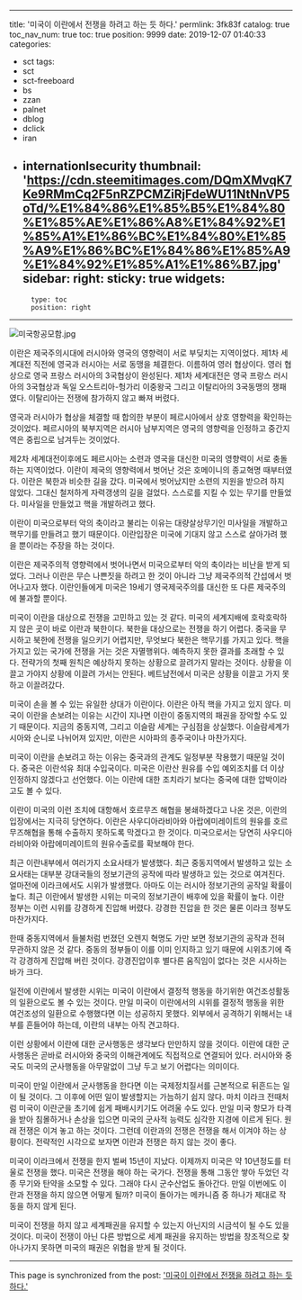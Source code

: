
---
title: '미국이 이란에서 전쟁을 하려고 하는 듯 하다.'
permlink: 3fk83f
catalog: true
toc_nav_num: true
toc: true
position: 9999
date: 2019-12-07 01:40:33
categories:
- sct
tags:
- sct
- sct-freeboard
- bs
- zzan
- palnet
- dblog
- dclick
- iran
- internationlsecurity
thumbnail: 'https://cdn.steemitimages.com/DQmXMvqK7Ke9RMmCq2F5nRZPCMZiRjFdeWU11NtNnVP5oTd/%E1%84%86%E1%85%B5%E1%84%80%E1%85%AE%E1%86%A8%E1%84%92%E1%85%A1%E1%86%BC%E1%84%80%E1%85%A9%E1%86%BC%E1%84%86%E1%85%A9%E1%84%92%E1%85%A1%E1%86%B7.jpg'
sidebar:
    right:
        sticky: true
widgets:
    -
        type: toc
        position: right
---


![미국항공모함.jpg](https://cdn.steemitimages.com/DQmXMvqK7Ke9RMmCq2F5nRZPCMZiRjFdeWU11NtNnVP5oTd/%E1%84%86%E1%85%B5%E1%84%80%E1%85%AE%E1%86%A8%E1%84%92%E1%85%A1%E1%86%BC%E1%84%80%E1%85%A9%E1%86%BC%E1%84%86%E1%85%A9%E1%84%92%E1%85%A1%E1%86%B7.jpg)

이란은 제국주의시대에 러시아와 영국의 영향력이 서로 부딪치는 지역이었다. 제1차 세계대전 직전에 영국과 러시아는 서로 동맹을 체결한다. 이름하여 영러 협상이다. 영러 협상으로 영국 프랑스 러시아의 3국협상이 완성된다. 제1차 세계대전은 영국 프랑스 러시아의 3국협상과 독일 오스트리아-헝가리 이중왕국 그리고 이탈리아의 3국동맹의 쟁패였다. 이탈리아는 전쟁에 참가하지 않고 빠져 버렸다.

영국과 러시아가 협상을 체결할 때 합의한 부분이 페르시아에서 상호 영향력을 확인하는 것이었다. 페르시아의 북부지역은 러시아 남부지역은 영국의 영향력을 인정하고 중간지역은 중립으로 남겨두는 것이었다.

제2차 세계대전이후에도 페르시아는 소련과 영국을 대신한 미국의 영향력이 서로 충돌하는 지역이었다. 이란이 제국의 영향력에서 벗어난 것은 호메이니의 종교혁명 때부터였다. 이란은 북한과 비슷한 길을 갔다. 미국에서 벗어났지만 소련의 지원을 받으려 하지 않았다. 그대신 철저하게 자력갱생의 길을 걸었다. 스스로를 지킬 수 있는 무기를 만들었다. 미사일을 만들었고 핵을 개발하려고 했다.

이란이 미국으로부터 악의 축이라고 불리는 이유는 대량살상무기인 미사일을 개발하고 핵무기를 만들려고 했기 때문이다. 이란입장은 미국에 기대지 않고 스스로 살아가려 했을 뿐이라는 주장을 하는 것이다.

이란은 제국주의적 영향력에서 벗어나면서 미국으로부터 악의 축이라는 비난을 받게 되었다. 그러나 이란은 무슨 나쁜짓을 하려고 한 것이 아니라 그냥 제국주의적 간섭에서 벗어나고자 했다. 이란인들에게 미국은 19세기 영국제국주의를 대신한 또 다른 제국주의에 불과할 뿐이다.

미국이 이란을 대상으로 전쟁을 고민하고 있는 것 같다. 미국의 세계지배에 호락호락하지 않은 곳이 바로 이란과 북한이다. 북한을 대상으로는 전쟁을 하기 어렵다. 중국을 무시하고 북한에 전쟁을 일으키기 어렵지만, 무엇보다 북한은 핵무기를 가지고 있다. 핵을 가지고 있는 국가에 전쟁을 거는 것은 자멸행위다. 예측하지 못한 결과를 초래할 수 있다. 전략가의 첫째 원칙은 예상하지 못하는 상황으로 끌려가지 말라는 것이다. 상황을 이끌고 가야지 상황에 이끌려 가서는 안된다. 베트남전에서 미국은 상황을 이끌고 가지 못하고 이끌려갔다.

미국이 손을 볼 수 있는 유일한 상대가 이란이다. 이란은 아직 핵을 가지고 있지 않다. 미국이 이란을 손보려는 이유는 시간이 지나면 이란이 중동지역의 패권을 장악할 수도 있기 때문이다. 지금의 중동지역, 그리고 이슬람 세계는 구심점을 상실했다. 이슬람세계가 시아와 순니로 나뉘어져 있지만, 이란은 시아파의 종주국이나 마찬가지다.

미국이 이란을 손보려고 하는 이유는 중국과의 관계도 일정부분 작용했기 때문일 것이다. 중국은 이란석유 최대 수입국이다. 미국은 이란산 원유를 수입 예외조치를 더 이상 인정하지 않겠다고 선언했다. 이는 이란에 대한 조치라기 보다는 중국에 대한 압박이라고도 볼 수 있다.

이란이 미국의 이런 조치에 대항해서 호르무즈 해협을 봉쇄하겠다고 나온 것은, 이란의 입장에서는 지극히 당연하다. 이란은 사우디아라비아와 아랍에미레이트의 원유를 호르무즈해협을 통해 수출하지 못하도록 막겠다고 한 것이다. 미국으로서는 당연히 사우디아라비아와 아랍에미레이트의 원유수출로를 확보해야 한다.

최근 이란내부에서 여러가지 소요사태가 발생했다. 최근 중동지역에서 발생하고 있는 소요사태는 대부분 강대국들의 정보기관의 공작에 따라 발생하고 있는 것으로 여겨진다. 얼마전에 이라크에서도 시위가 발생했다. 아마도 이는 러시아 정보기관의 공작일 확률이 높다. 최근 이란에서 발생한 시위는 미국의 정보기관이 배후에 있을 확률이 높다. 이란 정부는 이런 시위를 강경하게 진압해 버렸다. 강경한 진압을 한 것은 물론 이라크 정부도 마찬가지다.

한때 중동지역에서 들불처럼 번졌던 오렌지 혁명도 가만 보면 정보기관의 공작과 전혀 무관하지 않은 것 같다. 중동의 정부들이 이를 이미 인지하고 있기 때문에 시위초기에 즉각 강경하게 진압해 버린 것이다. 강경진압이후 별다른 움직임이 없다는 것은 시사하는 바가 크다.

일전에 이란에서 발생한 시위는 미국이 이란에서 결정적 행동을 하기위한 여건조성활동의 일환으로도 볼 수 있는 것이다. 만일 미국이 이란에서의 시위를 결정적 행동을 위한 여건조성의 일환으로 수행했다면 이는 성공하지 못했다. 외부에서 공격하기 위해서는 내부를 흔들어야 하는데, 이란의 내부는 아직 견고하다.

이런 상황에서 이란에 대한 군사행동은 생각보다 만만하지 않을 것이다. 이란에 대한 군사행동은 곧바로 러시아와 중국의 이해관계에도 직접적으로 연결되어 있다. 러시아와 중국도 미국의 군사행동을 아무말없이 그냥 두고 보기 어렵다는 의미이다.

미국이 만일 이란에서 군사행동을 한다면 이는 국제정치질서를 근본적으로 뒤흔드는 일이 될 것이다. 그 이후에 어떤 일이 발생할지는 가늠하기 쉽지 않다. 마치 이라크 전때처럼 미국이 이란군을 초기에 쉽게 패배시키기도 어려울 수도 있다. 만일 미국 항모가 타격을 받아 침몰하거나 손상을 입으면 미국의 군사적 능력도 심각한 지경에 이르게 된다. 원래 전쟁은 이겨 놓고 하는 것이다. 그런데 이란과의 전쟁은 전쟁을 해서 이겨야 하는 상황이다. 전략적인 시각으로 보자면 이란과 전쟁은 하지 않는 것이 좋다.

미국이 이라크에서 전쟁을 한지 벌써 15년이 지났다. 이제까지 미국은 약 10년정도를 터울로 전쟁을 했다. 미국은 전쟁을 해야 하는 국가다. 전쟁을 통해 그동안 쌓아 두었던 각종 무기와 탄약을 소모할 수 있다. 그래야 다시 군수산업도 돌아간다. 만일 이번에도 이란과 전쟁을 하지 않으면 어떻게 될까? 미국이 돌아가는 메카니즘 중 하나가 제대로 작동을 하지 않게 된다.

미국이 전쟁을 하지 않고 세계패권을 유지할 수 있는지 아닌지의 시금석이 될 수도 있을 것이다. 미국이 전쟁이 아닌 다른 방법으로 세계 패권을 유지하는 방법을 창조적으로 찾아나가지 못하면 미국의 패권은 위협을 받게 될 것이다.

- - -

This page is synchronized from the post: ['미국이 이란에서 전쟁을 하려고 하는 듯 하다.'](https://steemit.com/@oldstone/3fk83f)
